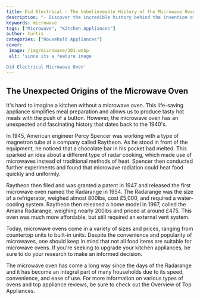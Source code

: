 ```yaml
---
title: Did Electrical - The Unbelieveable History of the Microwave Oven
description: "- Discover the incredible history behind the invention of the microwave oven and how it changed the way we cook forever"
keywords: microwave
tags: ["Microwave", "Kitchen Appliances"]
author: Curtis
categories: ["Household Appliances"]
cover: 
 image: /img/microwave/301.webp
 alt: 'since its a feature image

Did Electrical Microwave Oven'
---
```

## The Unexpected Origins of the Microwave Oven

It's hard to imagine a kitchen without a microwave oven. This life-saving appliance simplifies meal preparation and allows us to produce tasty hot meals with the push of a button. However, the microwave oven has an unexpected and fascinating history that dates back to the 1940's. 

In 1945, American engineer Percy Spencer was working with a type of magnetron tube at a company called Raytheon. As he stood in front of the equipment, he noticed that a chocolate bar in his pocket had melted. This sparked an idea about a different type of radar cooking, which made use of microwaves instead of traditional methods of heat. Spencer then conducted further experiments and found that microwave radiation could heat food quickly and uniformly.

Raytheon then filed and was granted a patent in 1947 and released the first microwave oven named the Radarange in 1954. The Radarange was the size of a refrigerator, weighed almost 800lbs, cost £5,000, and required a water-cooling system. Raytheon then released a home model in 1967, called the Amana Radarange, weighing nearly 200lbs and priced at around £475. This oven was much more affordable, but still required an external vent system.

Today, microwave ovens come in a variety of sizes and prices, ranging from countertop units to built-in units. Despite the convenience and popularity of microwaves, one should keep in mind that not all food items are suitable for microwave ovens. If you're seeking to upgrade your kitchen appliances, be sure to do your research to make an informed decision. 

The microwave oven has come a long way since the days of the Radarange and it has become an integral part of many households due to its speed, convenience, and ease of use. For more information on various types of ovens and top appliance reviews, be sure to check out the Overview of Top Appliances.
